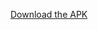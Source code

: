 [Download the APK](https://drive.google.com/file/d/1gn0LKCPmFxXNbERt7eOkINotnudnYGrJ/view?usp=drivesdk)
